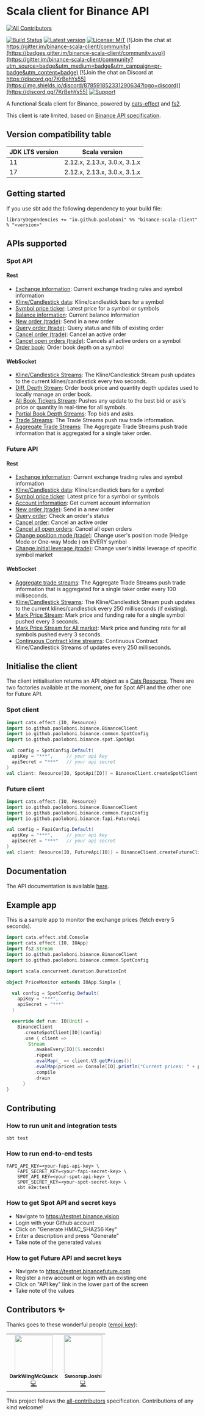 # Scala client for Binance API
<!-- ALL-CONTRIBUTORS-BADGE:START - Do not remove or modify this section -->
[![All Contributors](https://img.shields.io/badge/all_contributors-2-orange.svg?style=flat-square)](#contributors-)
<!-- ALL-CONTRIBUTORS-BADGE:END -->

[![Build Status](https://github.com/paoloboni/binance-scala-client/actions/workflows/ci.yml/badge.svg)](https://github.com/paoloboni/binance-scala-client/actions?query=workflow)
[![Latest version](https://img.shields.io/maven-central/v/io.github.paoloboni/binance-scala-client_2.13.svg)](https://search.maven.org/artifact/io.github.paoloboni/binance-scala-client_2.13)
[![License: MIT](https://img.shields.io/badge/License-MIT-yellow.svg)](https://opensource.org/licenses/MIT) 
[![Join the chat at https://gitter.im/binance-scala-client/community](https://badges.gitter.im/binance-scala-client/community.svg)](https://gitter.im/binance-scala-client/community?utm_source=badge&utm_medium=badge&utm_campaign=pr-badge&utm_content=badge)
[![Join the chat on Discord at https://discord.gg/7KrBehYs55](https://img.shields.io/discord/878591852331290634?logo=discord)](https://discord.gg/7KrBehYs55)
[![Support](https://img.shields.io/badge/support-buymeacoffee-green)](https://www.buymeacoffee.com/paoloboni)

A functional Scala client for Binance, powered by [cats-effect](https://typelevel.org/cats-effect/) and [fs2](https://fs2.io/).

This client is rate limited, based on [Binance API specification](https://github.com/binance/binance-spot-api-docs/blob/master/rest-api.md).

## Version compatibility table

| JDK LTS version | Scala version                |
|-----------------|------------------------------|
| 11              | 2.12.x, 2.13.x, 3.0.x, 3.1.x |
| 17              | 2.12.x, 2.13.x, 3.0.x, 3.1.x |

## Getting started

If you use sbt add the following dependency to your build file:

```sbtshell
libraryDependencies += "io.github.paoloboni" %% "binance-scala-client" % "<version>"
```

## APIs supported

### Spot API

#### Rest
* [Exchange information](https://github.com/binance/binance-spot-api-docs/blob/master/rest-api.md#exchange-information): Current exchange trading rules and symbol information
* [Kline/Candlestick data](https://github.com/binance/binance-spot-api-docs/blob/master/rest-api.md#klinecandlestick-data): Kline/candlestick bars for a symbol
* [Symbol price ticker](https://github.com/binance/binance-spot-api-docs/blob/master/rest-api.md#symbol-price-ticker): Latest price for a symbol or symbols
* [Balance information](https://github.com/binance/binance-spot-api-docs/blob/master/rest-api.md#account-information-user_data): Current balance information
* [New order (trade)](https://github.com/binance/binance-spot-api-docs/blob/master/rest-api.md#new-order--trade): Send in a new order
* [Query order (trade)](https://github.com/binance/binance-spot-api-docs/blob/master/rest-api.md#query-order-user_data): Query status and fills of existing order
* [Cancel order (trade)](https://github.com/binance/binance-spot-api-docs/blob/master/rest-api.md#cancel-order-trade): Cancel an active order
* [Cancel open orders (trade)](https://github.com/binance/binance-spot-api-docs/blob/master/rest-api.md#cancel-all-open-orders-on-a-symbol-trade): Cancels all active orders on a symbol
* [Order book](https://binance-docs.github.io/apidocs/spot/en/#order-book): Order book depth on a symbol

#### WebSocket
* [Kline/Candlestick Streams](https://binance-docs.github.io/apidocs/spot/en/#kline-candlestick-streams): The Kline/Candlestick Stream push updates to the current klines/candlestick every two seconds.
* [Diff. Depth Stream](https://binance-docs.github.io/apidocs/spot/en/#diff-depth-stream): Order book price and quantity depth updates used to locally manage an order book.
* [All Book Tickers Stream](https://binance-docs.github.io/apidocs/spot/en/#all-book-tickers-stream): Pushes any update to the best bid or ask's price or quantity in real-time for all symbols.
* [Partial Book Depth Streams](https://binance-docs.github.io/apidocs/spot/en/#partial-book-depth-streams): Top bids and asks.
* [Trade Streams](https://binance-docs.github.io/apidocs/spot/en/#trade-streams): The Trade Streams push raw trade information.
* [Aggregate Trade Streams](https://binance-docs.github.io/apidocs/spot/en/#aggregate-trade-streams): The Aggregate Trade Streams push trade information that is aggregated for a single taker order.

### Future API

#### Rest
* [Exchange information](https://binance-docs.github.io/apidocs/futures/en/#exchange-information): Current exchange trading rules and symbol information
* [Kline/Candlestick data](https://binance-docs.github.io/apidocs/futures/en/#kline-candlestick-data): Kline/candlestick bars for a symbol
* [Symbol price ticker](https://binance-docs.github.io/apidocs/futures/en/#symbol-price-ticker): Latest price for a symbol or symbols
* [Account information](https://binance-docs.github.io/apidocs/#account-information-user_data): Get current account information
* [New order (trade)](https://binance-docs.github.io/apidocs/futures/en/#new-order-trade): Send in a new order
* [Query order](https://binance-docs.github.io/apidocs/futures/en/#query-order-user_data): Check an order's status
* [Cancel order](https://binance-docs.github.io/apidocs/futures/en/#cancel-order-trade): Cancel an active order
* [Cancel all open orders](https://binance-docs.github.io/apidocs/futures/en/#cancel-all-open-orders-trade): Cancel all open orders
* [Change position mode (trade)](https://binance-docs.github.io/apidocs/futures/en/#change-position-mode-trade): Change user's position mode (Hedge Mode or One-way Mode ) on EVERY symbol
* [Change initial leverage (trade)](https://binance-docs.github.io/apidocs/futures/en/#change-initial-leverage-trade): Change user's initial leverage of specific symbol market

#### WebSocket
* [Aggregate trade streams](https://binance-docs.github.io/apidocs/futures/en/#aggregate-trade-streams): The Aggregate Trade Streams push trade information that is aggregated for a single taker order every 100 milliseconds.
* [Kline/Candlestick Streams](https://binance-docs.github.io/apidocs/futures/en/#kline-candlestick-streams): The Kline/Candlestick Stream push updates to the current klines/candlestick every 250 milliseconds (if existing).
* [Mark Price Stream](https://binance-docs.github.io/apidocs/futures/en/#mark-price-stream): Mark price and funding rate for a single symbol pushed every 3 seconds.
* [Mark Price Stream for All market](https://binance-docs.github.io/apidocs/futures/en/#mark-price-stream-for-all-market): Mark price and funding rate for all symbols pushed every 3 seconds.
* [Continuous Contract kline streams](https://binance-docs.github.io/apidocs/futures/en/#continuous-contract-kline-candlestick-streams): Continuous Contract Kline/Candlestick Streams of updates every 250 milliseconds.

## Initialise the client

The client initialisation returns an API object as a [Cats Resource](https://typelevel.org/cats-effect/docs/std/resource).
There are two factories available at the moment, one for Spot API and the other one for Future API.

### Spot client

```scala
import cats.effect.{IO, Resource}
import io.github.paoloboni.binance.BinanceClient
import io.github.paoloboni.binance.common.SpotConfig
import io.github.paoloboni.binance.spot.SpotApi

val config = SpotConfig.Default(
  apiKey = "***",     // your api key
  apiSecret = "***"   // your api secret
)
val client: Resource[IO, SpotApi[IO]] = BinanceClient.createSpotClient[IO](config)
```

### Future client

```scala
import cats.effect.{IO, Resource}
import io.github.paoloboni.binance.BinanceClient
import io.github.paoloboni.binance.common.FapiConfig
import io.github.paoloboni.binance.fapi.FutureApi

val config = FapiConfig.Default(
  apiKey = "***",     // your api key
  apiSecret = "***"   // your api secret
)
val client: Resource[IO, FutureApi[IO]] = BinanceClient.createFutureClient[IO](config)
```

## Documentation

The API documentation is available [here](https://paoloboni.github.io/binance-scala-client/latest/api/).

## Example app

This is a sample app to monitor the exchange prices (fetch every 5 seconds).

```scala
import cats.effect.std.Console
import cats.effect.{IO, IOApp}
import fs2.Stream
import io.github.paoloboni.binance.BinanceClient
import io.github.paoloboni.binance.common.SpotConfig

import scala.concurrent.duration.DurationInt

object PriceMonitor extends IOApp.Simple {

  val config = SpotConfig.Default(
    apiKey = "***",
    apiSecret = "***"
  )

  override def run: IO[Unit] =
    BinanceClient
      .createSpotClient[IO](config)
      .use { client =>
        Stream
          .awakeEvery[IO](5.seconds)
          .repeat
          .evalMap(_ => client.V3.getPrices())
          .evalMap(prices => Console[IO].println("Current prices: " + prices))
          .compile
          .drain
      }
}
```

## Contributing

### How to run unit and integration tests

```
sbt test
```

### How to run end-to-end tests

```
FAPI_API_KEY=<your-fapi-api-key> \
    FAPI_SECRET_KEY=<your-fapi-secret-key> \
    SPOT_API_KEY=<your-spot-api-key> \
    SPOT_SECRET_KEY=<your-spot-secret-key> \
    sbt e2e:test
```

### How to get Spot API and secret keys

- Navigate to https://testnet.binance.vision
- Login with your Github account
- Click on "Generate HMAC_SHA256 Key"
- Enter a description and press "Generate"
- Take note of the generated values

### How to get Future API and secret keys

- Navigate to https://testnet.binancefuture.com
- Register a new account or login with an existing one
- Click on "API key" link in the lower part of the screen
- Take note of the values

## Contributors ✨

Thanks goes to these wonderful people ([emoji key](https://allcontributors.org/docs/en/emoji-key)):

<!-- ALL-CONTRIBUTORS-LIST:START - Do not remove or modify this section -->
<!-- prettier-ignore-start -->
<!-- markdownlint-disable -->
<table>
  <tr>
    <td align="center"><a href="https://github.com/DarkWingMcQuack"><img src="https://avatars.githubusercontent.com/u/38857302?v=4?s=100" width="100px;" alt=""/><br /><sub><b>DarkWingMcQuack</b></sub></a><br /><a href="https://github.com/paoloboni/binance-scala-client/commits?author=DarkWingMcQuack" title="Code">💻</a></td>
    <td align="center"><a href="https://github.com/Swoorup"><img src="https://avatars.githubusercontent.com/u/3408009?v=4?s=100" width="100px;" alt=""/><br /><sub><b>Swoorup Joshi</b></sub></a><br /><a href="https://github.com/paoloboni/binance-scala-client/commits?author=Swoorup" title="Code">💻</a></td>
  </tr>
</table>

<!-- markdownlint-restore -->
<!-- prettier-ignore-end -->

<!-- ALL-CONTRIBUTORS-LIST:END -->

This project follows the [all-contributors](https://github.com/all-contributors/all-contributors) specification. Contributions of any kind welcome!
